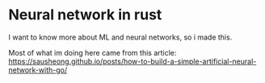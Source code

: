 # Neural network in rust
I want to know more about ML and neural networks, so i made this.

Most of what im doing here came from this article: https://sausheong.github.io/posts/how-to-build-a-simple-artificial-neural-network-with-go/
